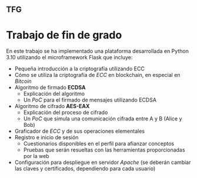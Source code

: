 ## TFG
# Trabajo de fin de grado <br/>
En este trabajo se ha implementado una plataforma desarrollada en Python 3.10 utilizando el microframework Flask que incluye:
* Pequeña introducción a la criptografía utilizando ECC
* Cómo se utiliza la criptografía de *ECC* en blockchain, en especial en *Bitcoin*
* Algoritmo de firmado **ECDSA**
  * Explicación del algoritmo
  * Un *PoC* para el firmado de mensajes utilizando ECDSA
* Algoritmo de cifrado **AES-EAX**
  * Explicación del proceso de cifrado
  * Un *PoC* que simula una comunicación cifrada entre A y B (Alice y Bob)
* Graficador de *ECC* y de sus operaciones elementales
* Registro e inicio de sesión
  * Cuestionarios disponibles en el perfil para afianzar conceptos
  * Pruebas que serán resueltas con las herramientas proporcionadas por la web
* Configuración para despliegue en servidor *Apache* (se deberán cambiar las claves y certificados, dependiendo para cada usuario)
